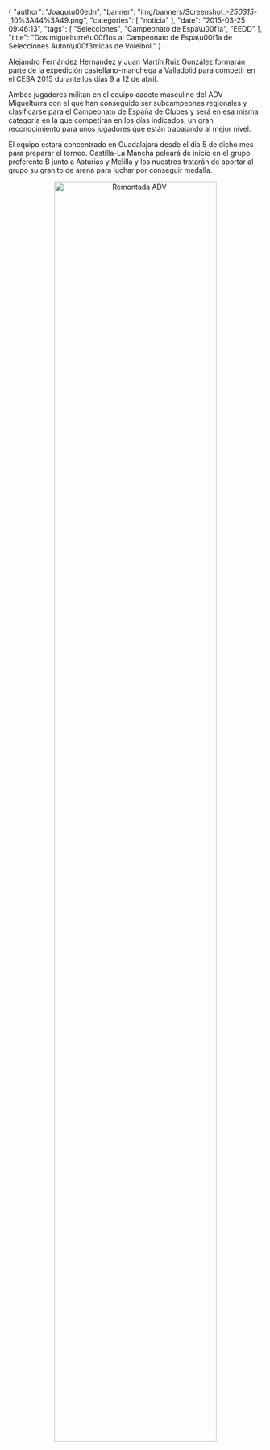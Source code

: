 {
  "author": "Joaqu\u00edn", 
  "banner": "img/banners/Screenshot_-_250315_-_10%3A44%3A49.png", 
  "categories": [
    "noticia"
  ], 
  "date": "2015-03-25 09:46:13", 
  "tags": [
    "Selecciones", 
    "Campeonato de Espa\u00f1a", 
    "EEDD"
  ], 
  "title": "Dos miguelturre\u00f1os al Campeonato de Espa\u00f1a de Selecciones Auton\u00f3micas de Voleibol."
}

Alejandro Fernández Hernández y Juan Martín Ruiz González formarán parte de la expedición castellano-manchega a Valladolid para competir en el CESA 2015 durante los días 9 a 12 de abril.

Ambos jugadores militan en el equipo cadete masculino del ADV Miguelturra con el que han conseguido ser subcampeones regionales y clasificarse para el Campeonato de España de Clubes y será en esa misma categoría en la que competirán en los días indicados, un gran reconocimiento para unos jugadores que están trabajando al mejor nivel.

El equipo estará concentrado en Guadalajara desde el día 5 de dicho mes para preparar el torneo. Castilla-La Mancha peleará de inicio en el grupo preferente B junto a Asturias y Melilla y los nuestros tratarán de aportar al grupo su granito de arena para luchar por conseguir medalla.

<center>
<img alt="Remontada ADV" width="80%" align="center" src="http://www.advmiguelturra.org/img/banners/Screenshot%20-%20250315%20-%2010%3A44%3A49.png"/> </center>

